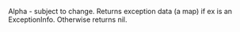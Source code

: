 Alpha - subject to change.
   Returns exception data (a map) if ex is an ExceptionInfo.
   Otherwise returns nil.